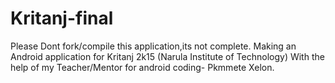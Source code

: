Kritanj-final
=============

Please Dont fork/compile this application,its not complete. 
Making an Android application for Kritanj 2k15 (Narula Institute of Technology) 
With the help of my Teacher/Mentor for android coding- Pkmmete Xelon.
